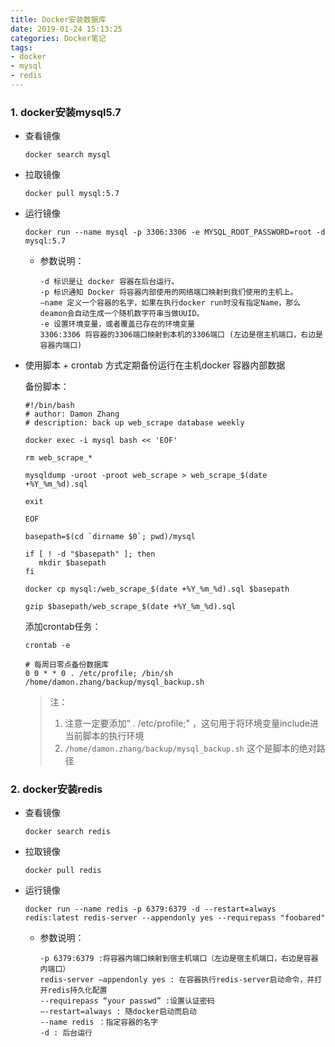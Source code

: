```yaml
---
title: Docker安装数据库
date: 2019-01-24 15:13:25
categories: Docker笔记
tags:
- docker
- mysql
- redis
---
```


### 1. docker安装mysql5.7

- 查看镜像

  `docker search mysql`

- 拉取镜像

  `docker pull mysql:5.7`
<!--more-->
- 运行镜像

  `docker run --name mysql -p 3306:3306 -e MYSQL_ROOT_PASSWORD=root -d mysql:5.7`

  - 参数说明：

    ```
    -d 标识是让 docker 容器在后台运行。
    -p 标识通知 Docker 将容器内部使用的网络端口映射到我们使用的主机上。
    –name 定义一个容器的名字，如果在执行docker run时没有指定Name，那么deamon会自动生成一个随机数字符串当做UUID。
    -e 设置环境变量，或者覆盖已存在的环境变量
    3306:3306 将容器的3306端口映射到本机的3306端口 (左边是宿主机端口，右边是容器内端口)
    ```

- 使用脚本 + crontab 方式定期备份运行在主机docker 容器内部数据

  备份脚本：

  ```shell
  #!/bin/bash
  # author: Damon Zhang
  # description: back up web_scrape database weekly
  
  docker exec -i mysql bash << 'EOF'
  
  rm web_scrape_*
  
  mysqldump -uroot -proot web_scrape > web_scrape_$(date +%Y_%m_%d).sql
  
  exit
  
  EOF
  
  basepath=$(cd `dirname $0`; pwd)/mysql
  
  if [ ! -d "$basepath" ]; then
     mkdir $basepath
  fi
  
  docker cp mysql:/web_scrape_$(date +%Y_%m_%d).sql $basepath
  
  gzip $basepath/web_scrape_$(date +%Y_%m_%d).sql
  ```

  添加crontab任务：

  ```shell
  crontab -e
  
  # 每周日零点备份数据库
  0 0 * * 0 . /etc/profile; /bin/sh /home/damon.zhang/backup/mysql_backup.sh
  ```

  > 注：
  >
  > 1. 注意一定要添加“ . /etc/profile;" ，这句用于将环境变量include进当前脚本的执行环境
  > 2. `/home/damon.zhang/backup/mysql_backup.sh` 这个是脚本的绝对路径
  >
  >

### 2. docker安装redis

- 查看镜像

  `docker search redis`

- 拉取镜像

  `docker pull redis`

- 运行镜像

  `docker run --name redis -p 6379:6379 -d --restart=always redis:latest redis-server --appendonly yes --requirepass "foobared"`

  - 参数说明：

    ```
    -p 6379:6379 :将容器内端口映射到宿主机端口（左边是宿主机端口，右边是容器内端口）
    redis-server –appendonly yes : 在容器执行redis-server启动命令，并打开redis持久化配置 
    --requirepass “your passwd” :设置认证密码 
    –-restart=always : 随docker启动而启动
    --name redis ：指定容器的名字
    -d : 后台运行
    ```




